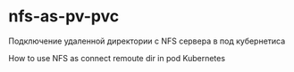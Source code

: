 # nfs-as-pv-pvc

Подключение удаленной директории с NFS сервера в под кубернетиса

How to use NFS as connect remoute dir in pod Kubernetes
